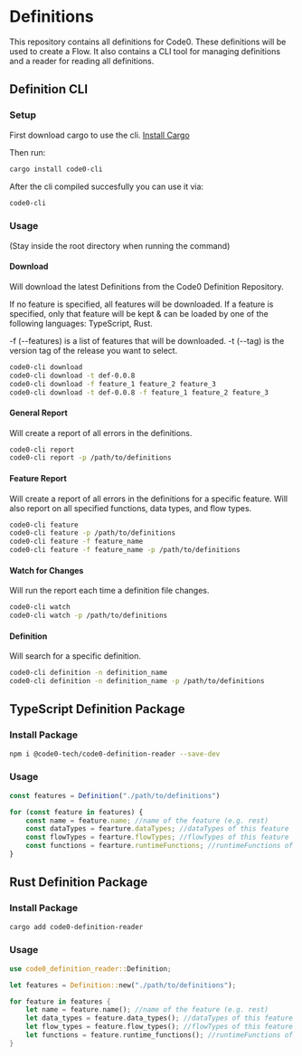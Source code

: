 # Definitions
This repository contains all definitions for Code0. These definitions will be used to create a Flow. It also contains a CLI tool for managing definitions and a reader for reading all definitions.

## Definition CLI

### Setup
First download cargo to use the cli.
[Install Cargo](https://doc.rust-lang.org/cargo/getting-started/installation.html)

Then run:
```bash
cargo install code0-cli
```

After the cli compiled succesfully you can use it via:
```bash
code0-cli
```

### Usage
(Stay inside the root directory when running the command)

#### Download
Will download the latest Definitions from the Code0 Definition Repository.

If no feature is specified, all features will be downloaded. If a feature is specified, only that feature will be kept & can be loaded by one of the following languages: TypeScript, Rust.

-f (--features) is a list of features that will be downloaded.
-t (--tag) is the version tag of the release you want to select.

```bash
code0-cli download
code0-cli download -t def-0.0.8
code0-cli download -f feature_1 feature_2 feature_3
code0-cli download -t def-0.0.8 -f feature_1 feature_2 feature_3
```

#### General Report
Will create a report of all errors in the definitions.

```bash
code0-cli report
code0-cli report -p /path/to/definitions
```

#### Feature Report
Will create a report of all errors in the definitions for a specific feature. Will also report on all specified functions, data types, and flow types.

```bash
code0-cli feature
code0-cli feature -p /path/to/definitions
code0-cli feature -f feature_name
code0-cli feature -f feature_name -p /path/to/definitions
```

#### Watch for Changes
Will run the report each time a definition file changes.

```bash
code0-cli watch
code0-cli watch -p /path/to/definitions
```

#### Definition
Will search for a specific definition.

```bash
code0-cli definition -n definition_name
code0-cli definition -n definition_name -p /path/to/definitions
```

## TypeScript Definition Package

### Install Package
```bash
npm i @code0-tech/code0-definition-reader --save-dev
```

### Usage

```ts
const features = Definition("./path/to/definitions")

for (const feature in features) {
    const name = feature.name; //name of the feature (e.g. rest)
    const dataTypes = fearture.dataTypes; //dataTypes of this feature
    const flowTypes = fearture.flowTypes; //flowTypes of this feature
    const functions = fearture.runtimeFunctions; //runtimeFunctions of this feature
}
```

## Rust Definition Package

### Install Package
```bash
cargo add code0-definition-reader
```

### Usage

```rs
use code0_definition_reader::Definition;

let features = Definition::new("./path/to/definitions");

for feature in features {
    let name = feature.name(); //name of the feature (e.g. rest)
    let data_types = feature.data_types(); //dataTypes of this feature
    let flow_types = feature.flow_types(); //flowTypes of this feature
    let functions = feature.runtime_functions(); //runtimeFunctions of this feature
}
```
